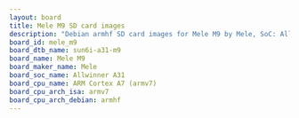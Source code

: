 ```yaml
---
layout: board
title: Mele M9 SD card images
description: "Debian armhf SD card images for Mele M9 by Mele, SoC: Allwinner A31, CPU ISA: armv7"
board_id: mele_m9
board_dtb_name: sun6i-a31-m9
board_name: Mele M9
board_maker_name: Mele
board_soc_name: Allwinner A31
board_cpu_name: ARM Cortex A7 (armv7)
board_cpu_arch_isa: armv7
board_cpu_arch_debian: armhf
---
```

